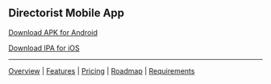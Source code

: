 Directorist Mobile App
---

[Download APK for Android](../../raw/main/build/android/app.apk)

[Download IPA for iOS](../../raw/main/build/ios/app.ipa)

***
[Overview](https://directorist.com/mobile-app/) | [Features](https://directorist.com/app-features/) | [Pricing](https://directorist.com/app-pricing/) | [Roadmap](https://directorist.com/app-roadmap/) | [Requirements](../../wiki)
